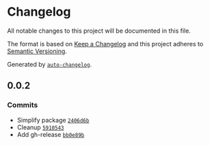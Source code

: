 # Changelog

All notable changes to this project will be documented in this file.

The format is based on [Keep a Changelog](https://keepachangelog.com/en/1.0.0/)
and this project adheres to [Semantic Versioning](https://semver.org/spec/v2.0.0.html).

Generated by [`auto-changelog`](https://github.com/CookPete/auto-changelog).

## 0.0.2

### Commits

- Simplify package [`2406d6b`](https://github.com/unlocomqx/svelte-transition-action/commit/2406d6ba74687d31154a38856c74ff9546cfeb9d)
- Cleanup [`5910543`](https://github.com/unlocomqx/svelte-transition-action/commit/5910543bee02e7281519ec18816961f0f0522152)
- Add gh-release [`bb0e89b`](https://github.com/unlocomqx/svelte-transition-action/commit/bb0e89b15af8e2255ca57d8c2f7ed749ae14438c)
